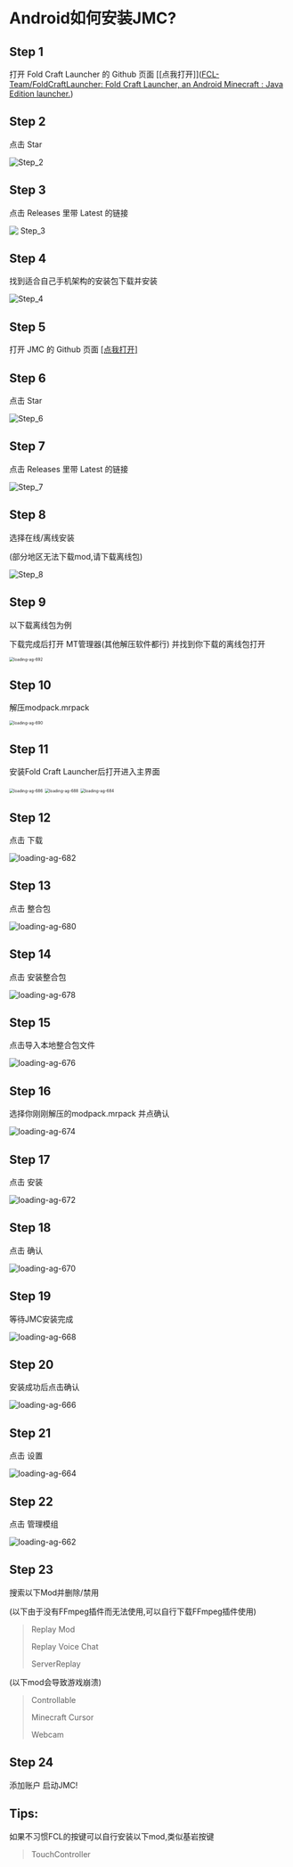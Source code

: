 # Android如何安装JMC?

## Step 1

打开 Fold Craft Launcher 的 Github 页面 [[点我打开]]([FCL-Team/FoldCraftLauncher: Fold Craft Launcher, an Android Minecraft : Java Edition launcher.](https://github.com/FCL-Team/FoldCraftLauncher))

## Step 2

点击 Star

![Step_2](\images\Step2.png)

## Step 3

点击 Releases 里带 Latest 的链接

![ Step_3](./images/Step3.png)

## Step 4

找到适合自己手机架构的安装包下载并安装

![Step_4](\images\Step4.png)

## Step 5

打开 JMC 的 Github 页面 [[点我打开]]((https://github.com/IamJokerZHEN/JMC))

## Step 6

点击 Star

![Step_6](./images/Step6.png)

## Step  7

点击 Releases 里带 Latest 的链接

![Step_7](./images/Step7.png)

## Step 8

选择在线/离线安装

(部分地区无法下载mod,请下载离线包)

![Step_8](./images/Step8.png) 

## Step 9

以下载离线包为例

下载完成后打开 MT管理器(其他解压软件都行) 并找到你下载的离线包打开

<img title="" src="./images/Step9.jpg" alt="loading-ag-692" data-align="inline" style="zoom:50%;">

## Step 10

解压modpack.mrpack

<img title="" src="./images/Step10.jpg" alt="loading-ag-690" style="zoom:50%;">

## Step 11

安装Fold Craft Launcher后打开进入主界面

<img title="" src="./images/Step11.jpg" alt="loading-ag-686" style="zoom:50%;">

<img title="" src="./images/Step11.1.jpg" alt="loading-ag-688" style="zoom:50%;">

<img title="" src="./images/Step11.2.jpg" alt="loading-ag-684" style="zoom:50%;">

## Step 12

点击 下载

![loading-ag-682](./images/Step12.jpg)

## Step 13

点击 整合包

![loading-ag-680](./images/Step13.jpg)

## Step 14

点击 安装整合包

![loading-ag-678](./images/Step14.jpg)

## Step 15

点击导入本地整合包文件

![loading-ag-676](./images/Step15.jpg)

## Step 16

选择你刚刚解压的modpack.mrpack 并点确认

![loading-ag-674](./images/Step16.jpg)

## Step 17

点击 安装

![loading-ag-672](./images/Step17.jpg)

## Step 18

点击 确认

![loading-ag-670](./images/Step18.jpg)

## Step 19

等待JMC安装完成

![loading-ag-668](./images/Step19.jpg)

## Step 20

安装成功后点击确认

![loading-ag-666](./images/Step20.jpg)

## Step 21

点击 设置

![loading-ag-664](./images/Step21.jpg)

## Step 22

点击 管理模组

![loading-ag-662](./images/Step22.jpg)

## Step 23

搜索以下Mod并删除/禁用

(以下由于没有FFmpeg插件而无法使用,可以自行下载FFmpeg插件使用)

> Replay Mod
> 
> Replay Voice Chat
> 
> ServerReplay

(以下mod会导致游戏崩溃)

> Controllable
> 
> Minecraft Cursor
> 
> Webcam

## Step 24

添加账户 启动JMC!



## Tips:

如果不习惯FCL的按键可以自行安装以下mod,类似基岩按键

> TouchController
